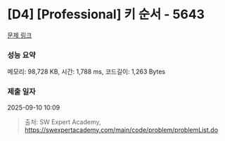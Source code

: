 # [D4] [Professional] 키 순서 - 5643 

[문제 링크](https://swexpertacademy.com/main/code/problem/problemDetail.do?contestProbId=AWXQsLWKd5cDFAUo) 

### 성능 요약

메모리: 98,728 KB, 시간: 1,788 ms, 코드길이: 1,263 Bytes

### 제출 일자

2025-09-10 10:09



> 출처: SW Expert Academy, https://swexpertacademy.com/main/code/problem/problemList.do